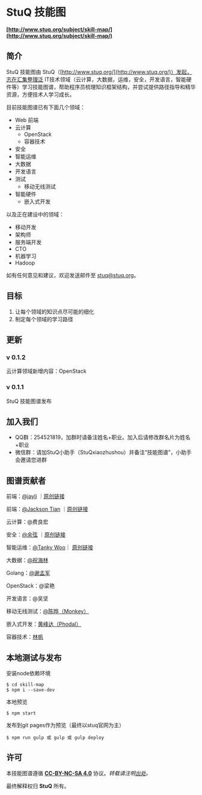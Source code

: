 # StuQ 技能图
**[http://www.stuq.org/subject/skill-map/](http://www.stuq.org/subject/skill-map/)**

## 简介

StuQ 技能图由 StuQ（[http://www.stuq.org/](http://www.stuq.org/)）发起，志在汇集整理泛 IT技术领域（云计算，大数据，运维，安全，开发语言，智能硬件等）学习技能图谱，帮助程序员梳理知识框架结构，并尝试提供路径指导和精华资源，方便技术人学习成长。

目前技能图谱已有下面几个领域：

- Web 前端
- 云计算
  - OpenStack
  - 容器技术
- 安全
- 智能运维
- 大数据 
- 开发语言
- 测试
  - 移动无线测试
- 智能硬件
  - 嵌入式开发


以及正在建设中的领域：

- 移动开发
- 架构师
- 服务端开发
- CTO
- 机器学习
- Hadoop

如有任何意见和建议，欢迎发送邮件至 [stuq@stuq.org](mailto:stuq@stuq.org?subject=StuQ技能图谱)。

## 目标

1. 让每个领域的知识点尽可能的细化
2. 制定每个领域的学习路径

## 更新

### v 0.1.2
云计算领域新增内容：OpenStack

### v 0.1.1

StuQ 技能图谱发布

## 加入我们
- QQ群：254521819，加群时请备注姓名+职业。加入后请修改群名片为姓名+职业
- 微信群：请加StuQ小助手（StuQxiaozhushou）并备注“技能图谱”，小助手会邀请您进群


## 图谱贡献者
前端：[@jayli](https://github.com/jayli/) ｜[原创链接](https://github.com/jayli/jayli.github.com/issues/16)

前端：[@Jackson Tian](https://github.com/JacksonTian) ｜[原创链接](https://github.com/JacksonTian/fks)

云计算：@费良宏

安全：[@余弦](https://github.com/evilcos) ｜[原创链接](http://blog.knownsec.com/Knownsec_RD_Checklist/v3.0.html)

智能运维：[@Tanky Woo](https://github.com/tankywoo)｜ [原创链接](http://blog.knownsec.com/2015/03/how-many-basic-skills-should-a-operation-and-maintenance-engineer-get/)

大数据：[@祝海林](https://github.com/allwefantasy)

Golang：[@谢孟军](https://github.com/astaxie)

OpenStack：@梁艳

开发语言：@吴坚

移动无线测试：[@陈晔（Monkey）](https://github.com/monkeytest15)

嵌入式开发：[黄峰达（Phodal）](https://github.com/phodal)

容器技术：[林帆]()

## 本地测试与发布

安装node依赖环境

```
$ cd skill-map
$ npm i --save-dev
```

本地预览

```
$ npm start
```

发布到git pages作为预览（最终以stuq官网为主）

```
$ npm run gulp 或 gulp 或 gulp deploy
```

## 许可
本技能图谱遵循 **[CC-BY-NC-SA 4.0](https://creativecommons.org/licenses/by-nc-sa/4.0/)** 协议。*转载请注明[出处](http://www.stuq.org/subject/skill-map/)。*

最终解释权归 **StuQ** 所有。
